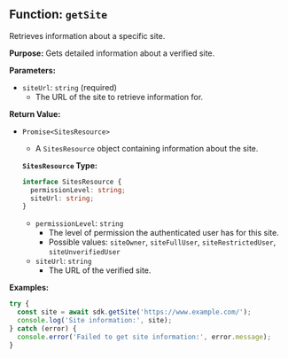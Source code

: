 ## Function: `getSite`

Retrieves information about a specific site.

**Purpose:**
Gets detailed information about a verified site.

**Parameters:**

- `siteUrl`: `string` (required)
  - The URL of the site to retrieve information for.

**Return Value:**

- `Promise<SitesResource>`

  - A `SitesResource` object containing information about the site.

  **`SitesResource` Type:**

  ```typescript
  interface SitesResource {
    permissionLevel: string;
    siteUrl: string;
  }
  ```

  - `permissionLevel`: `string`
    - The level of permission the authenticated user has for this site.
    - Possible values: `siteOwner`, `siteFullUser`, `siteRestrictedUser`, `siteUnverifiedUser`
  - `siteUrl`: `string`
    - The URL of the verified site.

**Examples:**

```typescript
try {
  const site = await sdk.getSite('https://www.example.com/');
  console.log('Site information:', site);
} catch (error) {
  console.error('Failed to get site information:', error.message);
}
```
